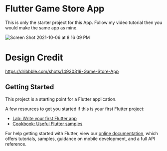 # Flutter Game Store App

This is only the starter project for this App. Follow my video tutorial then you would make the same app as mine.

![Screen Shot 2021-10-06 at 8 16 09 PM](https://user-images.githubusercontent.com/38845275/136296309-1f782127-a8e6-41a9-a2d3-fe4ae800282c.png)

# Design Credit

https://dribbble.com/shots/14930319-Game-Store-App

## Getting Started

This project is a starting point for a Flutter application.

A few resources to get you started if this is your first Flutter project:

- [Lab: Write your first Flutter app](https://flutter.dev/docs/get-started/codelab)
- [Cookbook: Useful Flutter samples](https://flutter.dev/docs/cookbook)

For help getting started with Flutter, view our
[online documentation](https://flutter.dev/docs), which offers tutorials,
samples, guidance on mobile development, and a full API reference.
